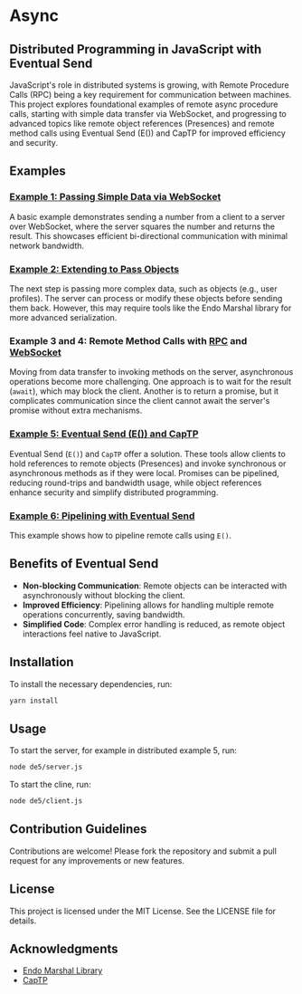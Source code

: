 # Async

## Distributed Programming in JavaScript with Eventual Send

JavaScript's role in distributed systems is growing, with Remote Procedure Calls (RPC) being a key requirement for communication between machines. This project explores foundational examples of remote async procedure calls, starting with simple data transfer via WebSocket, and progressing to advanced topics like remote object references (Presences) and remote method calls using Eventual Send (E()) and CapTP for improved efficiency and security.

## Examples

### [Example 1: Passing Simple Data via WebSocket](./de1/)

A basic example demonstrates sending a number from a client to a server over WebSocket, where the server squares the number and returns the result. This showcases efficient bi-directional communication with minimal network bandwidth.

### [Example 2: Extending to Pass Objects](./de2/)

The next step is passing more complex data, such as objects (e.g., user profiles). The server can process or modify these objects before sending them back. However, this may require tools like the Endo Marshal library for more advanced serialization.

### Example 3 and 4: Remote Method Calls with [RPC](./de4/) and [WebSocket](./de3/)

Moving from data transfer to invoking methods on the server, asynchronous operations become more challenging. One approach is to wait for the result (`await`), which may block the client. Another is to return a promise, but it complicates communication since the client cannot await the server's promise without extra mechanisms.

### [Example 5: Eventual Send (E()) and CapTP](./de5/)

Eventual Send (`E()`) and `CapTP` offer a solution. These tools allow clients to hold references to remote objects (Presences) and invoke synchronous or asynchronous methods as if they were local. Promises can be pipelined, reducing round-trips and bandwidth usage, while object references enhance security and simplify distributed programming.

### [Example 6: Pipelining with Eventual Send](./de6/)

This example shows how to pipeline remote calls using `E()`.

## Benefits of Eventual Send

- **Non-blocking Communication**: Remote objects can be interacted with asynchronously without blocking the client.
- **Improved Efficiency**: Pipelining allows for handling multiple remote operations concurrently, saving bandwidth.
- **Simplified Code**: Complex error handling is reduced, as remote object interactions feel native to JavaScript.

## Installation

To install the necessary dependencies, run:

```bash
yarn install
```

## Usage

To start the server, for example in distributed example 5, run:

```bash
node de5/server.js
```

To start the cline, run:

```bash
node de5/client.js
```

## Contribution Guidelines

Contributions are welcome! Please fork the repository and submit a pull request for any improvements or new features.

## License

This project is licensed under the MIT License. See the LICENSE file for details.

## Acknowledgments

- [Endo Marshal Library](https://github.com/endojs/endo)
- [CapTP](https://github.com/endojs/captp)
